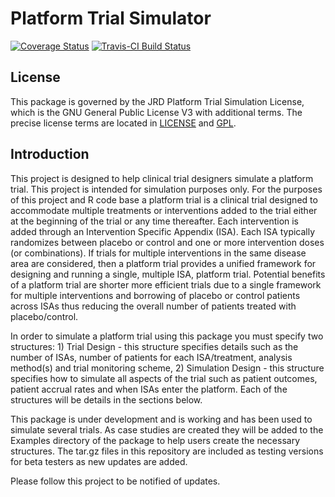 # Platform Trial Simulator 

[![Coverage Status](https://img.shields.io/codecov/c/github/kwathen/PlatformTrialSimulator/master.svg)](https://codecov.io/github/kwathen/PlatformTrialSimulator?branch=master)
[![Travis-CI Build Status](https://travis-ci.org/kwathen/PlatformTrialSimulator.svg?branch=master)](https://travis-ci.org/kwathen/PlatformTrialSimulator)
 
## License 
This package is governed by the JRD Platform Trial Simulation License, which is the GNU General Public License V3 with additional terms. The precise license terms are located in [LICENSE](https://github.com/kwathen/PlatformTrialSimulatorP/blob/master/inst/LICENSE) and [GPL](https://github.com/kwathen/PlatformTrialSimulatorP/blob/master/inst/GPL).


## Introduction
This project is designed to help clinical trial designers simulate a platform trial.   This project is intended for simulation purposes only.  For the purposes of this project and R code base a platform trial is a clinical trial designed to accommodate multiple treatments or interventions added to the trial either at the beginning of the trial or any time thereafter.   Each intervention is added through an Intervention Specific Appendix (ISA).  Each ISA typically randomizes between placebo or control and one or more intervention doses (or combinations).  If trials for multiple interventions in the same disease area are considered, then a platform trial provides a unified framework for designing and running a single, multiple ISA, platform trial.  Potential benefits of a platform trial are shorter more efficient trials due to a single framework for multiple interventions and borrowing of placebo or control patients across ISAs thus reducing the overall number of patients treated with placebo/control.  

In order to simulate a platform trial using this package you must specify two structures: 1) Trial Design - this structure specifies details such as the number of ISAs, number of patients for each ISA/treatment, analysis method(s) and trial monitoring scheme, 2) Simulation Design - this structure specifies how to simulate all aspects of the trial such as patient outcomes, patient accrual rates and when ISAs enter the platform.  Each of the structures will be details in the sections below. 

This package is under development and is working and has been used to simulate several trials.  As case studies are created they will be added to the Examples directory of the package to help users create the necessary structures.  The tar.gz files in this repository are included as testing versions for beta testers as new updates are added. 

Please follow this project to be notified of updates.   

